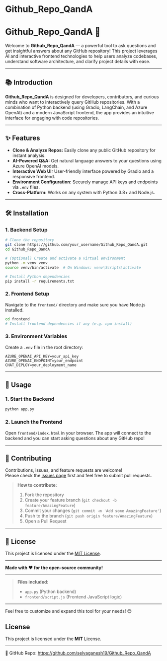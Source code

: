 # Github_Repo_QandA

# Github_Repo_QandA 🚀

Welcome to **Github_Repo_QandA** — a powerful tool to ask questions and get insightful answers about any GitHub repository! This project leverages AI and interactive frontend technologies to help users analyze codebases, understand software architecture, and clarify project details with ease.

---

## 📚 Introduction

**Github_Repo_QandA** is designed for developers, contributors, and curious minds who want to interactively query GitHub repositories. With a combination of Python backend (using Gradio, LangChain, and Azure OpenAI) and a modern JavaScript frontend, the app provides an intuitive interface for engaging with code repositories.

---

## ✨ Features

- **Clone & Analyze Repos:** Easily clone any public GitHub repository for instant analysis.
- **AI-Powered Q&A:** Get natural language answers to your questions using Azure OpenAI models.
- **Interactive Web UI:** User-friendly interface powered by Gradio and a responsive frontend.
- **Environment Configuration:** Securely manage API keys and endpoints via `.env` files.
- **Cross-Platform:** Works on any system with Python 3.8+ and Node.js.

---

## 🛠️ Installation

### 1. Backend Setup

```bash
# Clone the repository
git clone https://github.com/your_username/Github_Repo_QandA.git
cd Github_Repo_QandA

# (Optional) Create and activate a virtual environment
python -m venv venv
source venv/bin/activate  # On Windows: venv\Scripts\activate

# Install Python dependencies
pip install -r requirements.txt
```

### 2. Frontend Setup

Navigate to the `frontend/` directory and make sure you have Node.js installed.

```bash
cd frontend
# Install frontend dependencies if any (e.g. npm install)
```

### 3. Environment Variables

Create a `.env` file in the root directory:

```env
AZURE_OPENAI_API_KEY=your_api_key
AZURE_OPENAI_ENDPOINT=your_endpoint
CHAT_DEPLOY=your_deployment_name
```

---

## 🚦 Usage

### 1. Start the Backend

```bash
python app.py
```

### 2. Launch the Frontend

Open `frontend/index.html` in your browser. The app will connect to the backend and you can start asking questions about any GitHub repo!

---

## 🤝 Contributing

Contributions, issues, and feature requests are welcome!  
Please check the [issues page](https://github.com/your_username/Github_Repo_QandA/issues) first and feel free to submit pull requests.

> **How to contribute:**
> 1. Fork the repository
> 2. Create your feature branch (`git checkout -b feature/AmazingFeature`)
> 3. Commit your changes (`git commit -m 'Add some AmazingFeature'`)
> 4. Push to the branch (`git push origin feature/AmazingFeature`)
> 5. Open a Pull Request

---

## 📄 License

This project is licensed under the [MIT License](LICENSE).

---

**Made with ❤️ for the open-source community!**

---

> **Files included:**
> - `app.py` (Python backend)
> - `frontend/script.js` (Frontend JavaScript logic)

---

Feel free to customize and expand this tool for your needs! 😊

## License
This project is licensed under the **MIT** License.

---
🔗 GitHub Repo: https://github.com/selvaganesh19/Github_Repo_QandA